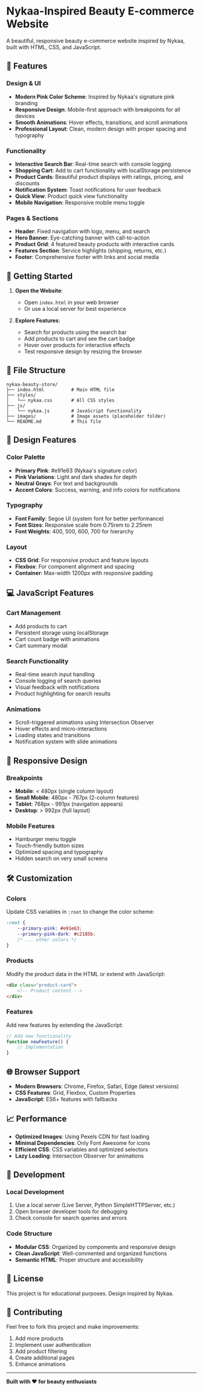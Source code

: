 # Nykaa-Inspired Beauty E-commerce Website

A beautiful, responsive beauty e-commerce website inspired by Nykaa, built with HTML, CSS, and JavaScript.

## 🌟 Features

### Design & UI
- **Modern Pink Color Scheme**: Inspired by Nykaa's signature pink branding
- **Responsive Design**: Mobile-first approach with breakpoints for all devices
- **Smooth Animations**: Hover effects, transitions, and scroll animations
- **Professional Layout**: Clean, modern design with proper spacing and typography

### Functionality
- **Interactive Search Bar**: Real-time search with console logging
- **Shopping Cart**: Add to cart functionality with localStorage persistence
- **Product Cards**: Beautiful product displays with ratings, pricing, and discounts
- **Notification System**: Toast notifications for user feedback
- **Quick View**: Product quick view functionality
- **Mobile Navigation**: Responsive mobile menu toggle

### Pages & Sections
- **Header**: Fixed navigation with logo, menu, and search
- **Hero Banner**: Eye-catching banner with call-to-action
- **Product Grid**: 4 featured beauty products with interactive cards
- **Features Section**: Service highlights (shipping, returns, etc.)
- **Footer**: Comprehensive footer with links and social media

## 🚀 Getting Started

1. **Open the Website**:
   - Open `index.html` in your web browser
   - Or use a local server for best experience

2. **Explore Features**:
   - Search for products using the search bar
   - Add products to cart and see the cart badge
   - Hover over products for interactive effects
   - Test responsive design by resizing the browser

## 📁 File Structure

```
nykaa-beauty-store/
├── index.html          # Main HTML file
├── styles/
│   └── nykaa.css       # All CSS styles
├── js/
│   └── nykaa.js        # JavaScript functionality
├── images/             # Image assets (placeholder folder)
└── README.md           # This file
```

## 🎨 Design Features

### Color Palette
- **Primary Pink**: #e91e63 (Nykaa's signature color)
- **Pink Variations**: Light and dark shades for depth
- **Neutral Grays**: For text and backgrounds
- **Accent Colors**: Success, warning, and info colors for notifications

### Typography
- **Font Family**: Segoe UI (system font for better performance)
- **Font Sizes**: Responsive scale from 0.75rem to 2.25rem
- **Font Weights**: 400, 500, 600, 700 for hierarchy

### Layout
- **CSS Grid**: For responsive product and feature layouts
- **Flexbox**: For component alignment and spacing
- **Container**: Max-width 1200px with responsive padding

## 💻 JavaScript Features

### Cart Management
- Add products to cart
- Persistent storage using localStorage
- Cart count badge with animations
- Cart summary modal

### Search Functionality
- Real-time search input handling
- Console logging of search queries
- Visual feedback with notifications
- Product highlighting for search results

### Animations
- Scroll-triggered animations using Intersection Observer
- Hover effects and micro-interactions
- Loading states and transitions
- Notification system with slide animations

## 📱 Responsive Design

### Breakpoints
- **Mobile**: < 480px (single column layout)
- **Small Mobile**: 480px - 767px (2-column features)
- **Tablet**: 768px - 991px (navigation appears)
- **Desktop**: > 992px (full layout)

### Mobile Features
- Hamburger menu toggle
- Touch-friendly button sizes
- Optimized spacing and typography
- Hidden search on very small screens

## 🛠️ Customization

### Colors
Update CSS variables in `:root` to change the color scheme:
```css
:root {
    --primary-pink: #e91e63;
    --primary-pink-dark: #c2185b;
    /* ... other colors */
}
```

### Products
Modify the product data in the HTML or extend with JavaScript:
```html
<div class="product-card">
    <!-- Product content -->
</div>
```

### Features
Add new features by extending the JavaScript:
```javascript
// Add new functionality
function newFeature() {
    // Implementation
}
```

## 🌐 Browser Support

- **Modern Browsers**: Chrome, Firefox, Safari, Edge (latest versions)
- **CSS Features**: Grid, Flexbox, Custom Properties
- **JavaScript**: ES6+ features with fallbacks

## 📈 Performance

- **Optimized Images**: Using Pexels CDN for fast loading
- **Minimal Dependencies**: Only Font Awesome for icons
- **Efficient CSS**: CSS variables and optimized selectors
- **Lazy Loading**: Intersection Observer for animations

## 🔧 Development

### Local Development
1. Use a local server (Live Server, Python SimpleHTTPServer, etc.)
2. Open browser developer tools for debugging
3. Check console for search queries and errors

### Code Structure
- **Modular CSS**: Organized by components and responsive design
- **Clean JavaScript**: Well-commented and organized functions
- **Semantic HTML**: Proper structure and accessibility

## 📝 License

This project is for educational purposes. Design inspired by Nykaa.

## 🤝 Contributing

Feel free to fork this project and make improvements:
1. Add more products
2. Implement user authentication
3. Add product filtering
4. Create additional pages
5. Enhance animations

---

**Built with ❤️ for beauty enthusiasts**